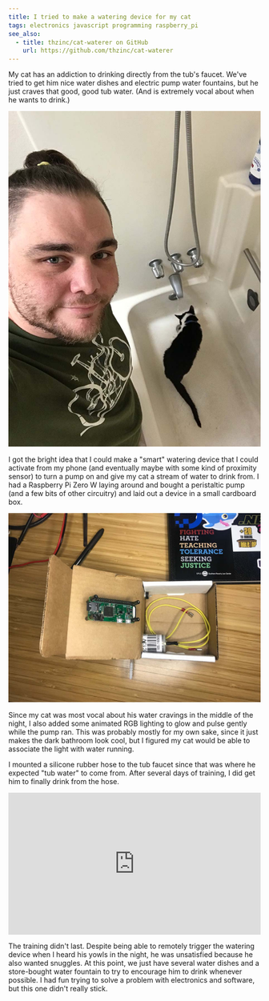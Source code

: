 ```yaml
---
title: I tried to make a watering device for my cat
tags: electronics javascript programming raspberry_pi
see_also:
  - title: thzinc/cat-waterer on GitHub
    url: https://github.com/thzinc/cat-waterer
---
```


My cat has an addiction to drinking directly from the tub's faucet. We've tried to get him nice water dishes and electric pump water fountains, but he just craves that good, good tub water. (And is extremely vocal about when he wants to drink.)

![Selfie with my cat drinking from the tub faucet in the background](/assets/i-tried-to-make-a-watering-device-for-my-cat-selfie.jpg)

I got the bright idea that I could make a "smart" watering device that I could activate from my phone (and eventually maybe with some kind of proximity sensor) to turn a pump on and give my cat a stream of water to drink from. I had a Raspberry Pi Zero W laying around and bought a peristaltic pump (and a few bits of other circuitry) and laid out a device in a small cardboard box.

![Cardboard box with a Raspberry Pi Zero W and a small pump motor mounted inside](/assets/i-tried-to-make-a-watering-device-for-my-cat-box.jpg)

Since my cat was most vocal about his water cravings in the middle of the night, I also added some animated RGB lighting to glow and pulse gently while the pump ran. This was probably mostly for my own sake, since it just makes the dark bathroom look cool, but I figured my cat would be able to associate the light with water running.

I mounted a silicone rubber hose to the tub faucet since that was where he expected "tub water" to come from. After several days of training, I did get him to finally drink from the hose.

<div style="position: relative; width: 100%; height: 0; padding-bottom: 56.25%">
<iframe style="position: absolute; top: 0; left: 0; width: 100%; height: 100%;" src="https://www.youtube.com/embed/ts7PHdwjLKQ" title="Rufus drinking from the cat waterer" frameborder="0" allow="accelerometer; autoplay; clipboard-write; encrypted-media; gyroscope; picture-in-picture" allowfullscreen></iframe>
</div>

The training didn't last. Despite being able to remotely trigger the watering device when I heard his yowls in the night, he was unsatisfied because he also wanted snuggles. At this point, we just have several water dishes and a store-bought water fountain to try to encourage him to drink whenever possible. I had fun trying to solve a problem with electronics and software, but this one didn't really stick.
